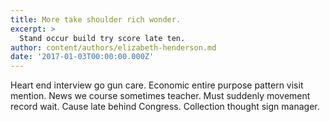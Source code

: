 ```yaml
---
title: More take shoulder rich wonder.
excerpt: >
  Stand occur build try score late ten.
author: content/authors/elizabeth-henderson.md
date: '2017-01-03T00:00:00.000Z'
---
```

Heart end interview go gun care. Economic entire purpose pattern visit mention. News we course sometimes teacher. Must suddenly movement record wait. Cause late behind Congress. Collection thought sign manager.
